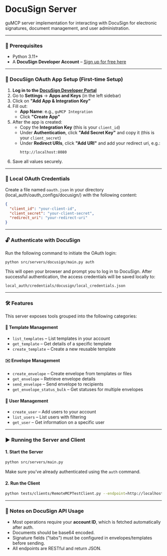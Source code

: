 # DocuSign Server

guMCP server implementation for interacting with DocuSign for electronic signatures, document management, and user administration.

---

### 🚀 Prerequisites

- Python 3.11+
- A **DocuSign Developer Account** – [Sign up for free here](https://www.docusign.com/)

---

### 🔐 DocuSign OAuth App Setup (First-time Setup)

1. **Log in to the [DocuSign Developer Portal](https://admindemo.docusign.com/)**
2. Go to **Settings** → **Apps and Keys** (in the left sidebar)
3. Click on **"Add App & Integration Key"**
4. Fill out:
   - **App Name**: e.g., `guMCP Integration`
   - Click **"Create App"**
5. After the app is created:
   - Copy the **Integration Key** (this is your `client_id`)
   - Under **Authentication**, click **"Add Secret Key"** and copy it (this is your `client_secret`)
   - Under **Redirect URIs**, click **"Add URI"** and add your redirect uri, e.g.:
     ```
     http://localhost:8080
     ```
6. Save all values securely.

---

### 📄 Local OAuth Credentials

Create a file named `oauth.json` in your directory (local_auth/oauth_configs/docusign/) with the following content:

```json
{
  "client_id": "your-client-id",
  "client_secret": "your-client-secret",
  "redirect_uri": "your-redirect-uri"
}
```

---

### 🔓 Authenticate with DocuSign

Run the following command to initiate the OAuth login:

```bash
python src/servers/docusign/main.py auth
```

This will open your browser and prompt you to log in to DocuSign. After successful authentication, the access credentials will be saved locally to:

```
local_auth/credentials/docusign/local_credentials.json
```

---

### 🛠 Features

This server exposes tools grouped into the following categories:

#### 📑 Template Management
- `list_templates` – List templates in your account
- `get_template` – Get details of a specific template
- `create_template` – Create a new reusable template

#### ✉️ Envelope Management
- `create_envelope` – Create envelope from templates or files
- `get_envelope` – Retrieve envelope details
- `send_envelope` – Send envelope to recipients
- `get_envelope_status_bulk` – Get statuses for multiple envelopes

#### 👤 User Management
- `create_user` – Add users to your account
- `list_users` – List users with filtering
- `get_user` – Get information on a specific user

---

### ▶️ Running the Server and Client

#### 1. Start the Server

```bash
python src/servers/main.py
```

Make sure you’ve already authenticated using the `auth` command.

#### 2. Run the Client

```bash
python tests/clients/RemoteMCPTestClient.py --endpoint=http://localhost:8000/docusign/local
```

---

### 📌 Notes on DocuSign API Usage

- Most operations require your **account ID**, which is fetched automatically after auth.
- Documents should be base64 encoded.
- Signature fields ("tabs") must be configured in envelopes/templates before sending.
- All endpoints are RESTful and return JSON.

